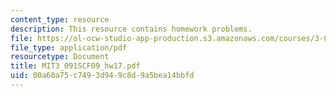 ```yaml
---
content_type: resource
description: This resource contains homework problems.
file: https://ol-ocw-studio-app-production.s3.amazonaws.com/courses/3-091sc-introduction-to-solid-state-chemistry-fall-2010/00a60a75c7493d949c8d9a5bea14bbfd_MIT3_091SCF09_hw17.pdf
file_type: application/pdf
resourcetype: Document
title: MIT3_091SCF09_hw17.pdf
uid: 00a60a75-c749-3d94-9c8d-9a5bea14bbfd
---
```

